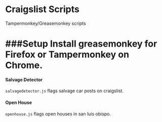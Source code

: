 Craigslist Scripts
=========

Tampermonkey/Greasemonkey scripts 

###Setup
Install greasemonkey for Firefox or Tampermonkey on Chrome. 
=========

#### Salvage Detector
`salvagedetector.js` flags salvage car posts on craigslist.

#### Open House
`openhouse.js` flags open houses in san luis obispo.
